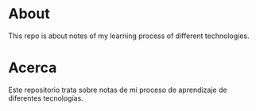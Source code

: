 # About

This repo is about notes of my learning process of different technologies.

# Acerca

Este repositorio trata sobre notas de mi proceso de aprendizaje de diferentes tecnologías.
